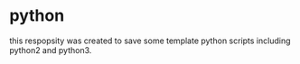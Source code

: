 # python

this respopsity was created to save some template python scripts including python2 and python3.
